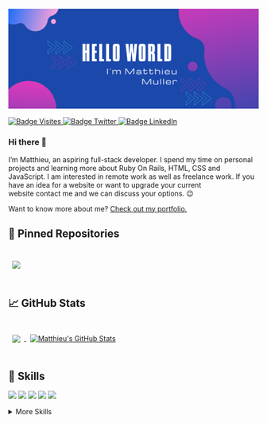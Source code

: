 
[![Matthieu's GitHub Banner](./assets/GitHubHeader.png)](https://github.com/Mullerm1002)

[ ![Badge Visites ]( https://badges.pufler.dev/visits/Mullerm1002/Mullerm1002 ) ](https://github.com/Mullerm1002)
[ ![Badge Twitter ]( https://img.shields.io/badge/Twitter-Profile-informational?style=flat&logo=twitter&logoColor=white&color=1CA2F1 ) ](https://twitter.com/MullerMatthieu)
[ ![Badge LinkedIn ]( https://img.shields.io/badge/LinkedIn-Profile-informational?style=flat&logo=linkedin&logoColor=white&color=0D76A8 ) ](https://www.linkedin.com/in/matthieuprofil/)

### Hi there 👋

I’m Matthieu, an aspiring full-stack developer. I spend my time on personal projects and learning more about Ruby On Rails, HTML, CSS and JavaScript. I am interested in remote work as well as freelance work. If you have an idea for a website or want to upgrade your current website contact me and we can discuss your options. 😉

Want to know more about me? [Check out my portfolio.](https://troopl.com/matthieumuller)

## 📌 Pinned Repositories

<br>

<a href="https://github.com/Mullerm1002/convivapp">
  <img align="center" style="margin:0.5rem" src="https://github-readme-stats.vercel.app/api/pin/?username=Mullerm1002&repo=convivapp&title_color=ffffff&text_color=c9cacc&icon_color=4AB197&bg_color=1A2B34" />
</a>

<br>
<br>

## &#x1f4c8; GitHub Stats

<br>

<a href="https://github.com/Mullerm1002">
  <img align="center" style="margin:0.5rem" src="https://github-readme-stats.vercel.app/api/top-langs/?username=Mullerm1002&hide=html,css&title_color=ffffff&text_color=c9cacc&icon_color=4AB197&bg_color=1A2B34" />
</a>

<a href="https://github.com/Mullerm1002">
  <img align="center" style="margin:0.5rem" src="https://github-readme-stats.vercel.app/api?username=Mullerm1002&show_icons=true&line_height=27&count_private=true&title_color=ffffff&text_color=c9cacc&icon_color=4AB097&bg_color=1A2B34" alt="Matthieu's GitHub Stats" />
</a>

<br>
<br>

## 💼 Skills

![](https://img.shields.io/badge/Code-Ruby-informational?style=flat&logo=ruby&logoColor=white&color=4AB197)
![](https://img.shields.io/badge/Code-RubyOnRails-informational?style=flat&logo=ruby&logoColor=white&color=4AB197)
![](https://img.shields.io/badge/Code-JavaScript-informational?style=flat&logo=JavaScript&logoColor=white&color=4AB197)
![](https://img.shields.io/badge/Code-Stimulus-informational?style=flat&logo=Stimulus&logoColor=white&color=4AB197)
![](https://img.shields.io/badge/Code-PostgreSQL-informational?style=flat&logo=PostgreSQL&logoColor=white&color=4AB197)

<details>
<summary>More Skills</summary>
<br>

![](https://img.shields.io/badge/Style-CSS-informational?style=flat&logo=css3&logoColor=white&color=4AB197)
![](https://img.shields.io/badge/Style-Sass-informational?style=flat&logo=Sass&logoColor=white&color=4AB197)
![](https://img.shields.io/badge/Style-Bootstrap-informational?style=flat&logo=Bootstrap&logoColor=white&color=4AB197)

<br>

![](https://img.shields.io/badge/Test-Minitest-informational?style=flat&logo=ruby&logoColor=white&color=4AB197)

<br>

![](https://img.shields.io/badge/Tools-Heroku-informational?style=flat&logo=heroku&logoColor=white&color=4AB197)
![](https://img.shields.io/badge/Tools-Figma-informational?style=flat&logo=figma&logoColor=white&color=4AB197)
![](https://img.shields.io/badge/Tools-NPM-informational?style=flat&logo=npm&logoColor=white&color=4AB197)
![](https://img.shields.io/badge/Tools-Photoshop-informational?style=flat&logo=Adobe-Photoshop&logoColor=white&color=4AB197)
![](https://img.shields.io/badge/Tools-GitHub-informational?style=flat&logo=GitHub&logoColor=white&color=4AB197)

</details>

<br>
